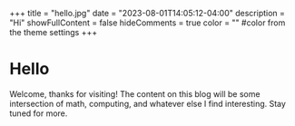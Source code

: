+++
title = "hello.jpg"
date = "2023-08-01T14:05:12-04:00"
description = "Hi"
showFullContent = false
hideComments = true
color = "" #color from the theme settings
+++

# Hello 

Welcome, thanks for visiting! The content on this blog will be some
intersection of math, computing, and whatever else I find interesting. Stay tuned for more.
